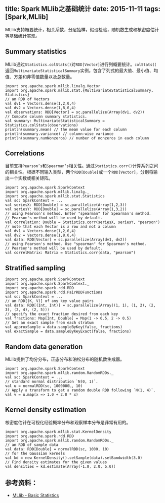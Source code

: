 title: Spark MLlib之基础统计
date: 2015-11-11
tags: [Spark,MLlib]
---
MLlib支持概要统计，相关系数，分层抽样，假设检验，随机数生成和核密度估计等基础统计实现。

<!--more-->
## Summary statistics
MLlib通过`Statistics.colStats()`对`RDD[Vector]`进行列概要统计。`colStats()`返回`MultivariateStatisticalSummary`实例，包含了列式的最大值、最小值、均值、方差和非零值数量以及总数量。

    import org.apache.spark.mllib.linalg.Vector
    import org.apache.spark.mllib.stat.{MultivariateStatisticalSummary, Statistics}
    // an RDD of Vectors
    val dv1 = Vectors.dense(1,2,0,4)
    val dv2 = Vectors.dense(1,8,0,4)
    val observations: RDD[Vector] = sc.parallelize(Array(dv1, dv2))
    // Compute column summary statistics.
    val summary: MultivariateStatisticalSummary = Statistics.colStats(observations)
    println(summary.mean) // the mean value for each column
    println(summary.variance) // column-wise variance
    println(summary.numNonzeros) // number of nonzeros in each column

## Correlations
目前支持`Pearson’s`和`Spearman’s`相关性。通过`Statistics.corr()`计算系列之间的相关性。根据不同输入类型，两个`RDD[Double]`或一个`RDD[Vector]`，分别将输出一个实数或相关矩阵。

    import org.apache.spark.SparkContext
    import org.apache.spark.mllib.linalg._
    import org.apache.spark.mllib.stat.Statistics
    val sc: SparkContext = ...
    val seriesX: RDD[Double] = sc.parallelize(Array(1,2,3))
    val seriesY: RDD[Double] = sc.parallelize(Array(1,3,2))
    // using Pearson's method. Enter "spearman" for Spearman's method.
    // Pearson's method will be used by default.
    val correlation: Double = Statistics.corr(seriesX, seriesY, "pearson")
    // note that each Vector is a row and not a column
    val dv1 = Vectors.dense(1,2,0,4)
    val dv2 = Vectors.dense(1,8,0,4)
    val data: RDD[Vector] = sc.parallelize(Array(dv1, dv2))
    // using Pearson's method. Use "spearman" for Spearman's method.
    // Pearson's method will be used by default.
    val correlMatrix: Matrix = Statistics.corr(data, "pearson")

## Stratified sampling

    import org.apache.spark.SparkContext
    import org.apache.spark.SparkContext._
    import org.apache.spark.rdd.RDD
    import org.apache.spark.rdd.PairRDDFunctions
    val sc: SparkContext = ...
    // an RDD[(K, V)] of any key value pairs
    val data: RDD[(Int, Int)] = sc.parallelize(Array((1, 1), (1, 2), (2, 3), (2, 4), (2, 5)))
    // specify the exact fraction desired from each key
    val fractions: Map[Int, Double] = Map(1 -> 0.5, 2 -> 0.5)
    // Get an exact sample from each stratum
    val approxSample = data.sampleByKey(false, fractions)
    val exactSample = data.sampleByKeyExact(false, fractions)

## Random data generation
MLlib提供了均分分布，正态分布和泊松分布的随机数生成器。

    import org.apache.spark.SparkContext
    import org.apache.spark.mllib.random.RandomRDDs._
    val sc: SparkContext = ...
    // standard normal distribution `N(0, 1)`.
    val u = normalRDD(sc, 1000000L, 10)
    // Apply a transform to get a random double RDD following `N(1, 4)`.
    val v = u.map(x => 1.0 + 2.0 * x)

## Kernel density estimation
核密度估计在可视化经验概率分布和观察样本分布是非常有用的。

    import org.apache.spark.mllib.stat.KernelDensity
    import org.apache.spark.rdd.RDD
    import org.apache.spark.mllib.random.RandomRDDs._
    // an RDD of sample data
    val data: RDD[Double] = normalRDD(sc, 1000, 10)
    // for the Gaussian kernels
    val kd = new KernelDensity().setSample(data).setBandwidth(3.0)
    // Find density estimates for the given values
    val densities = kd.estimate(Array(-1.0, 2.0, 5.0))

## 参考资料：
- [MLlib - Basic Statistics](http://spark.apache.org/docs/latest/mllib-statistics.html)